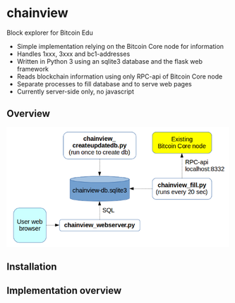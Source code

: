 # chainview
Block explorer for Bitcoin Edu

- Simple implementation relying on the Bitcoin Core node for information
- Handles 1xxx, 3xxx and bc1-addresses
- Written in Python 3 using an sqlite3 database and the flask web framework
- Reads blockchain information using only RPC-api of Bitcoin Core node
- Separate processes to fill database and to serve web pages
- Currently server-side only, no javascript

## Overview

![Overview](doc/images/chainview-overview.png)

## Installation



## Implementation overview

